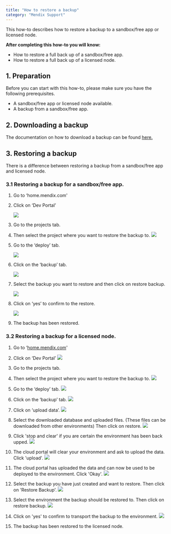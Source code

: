 ```yaml
---
title: "How to restore a backup"
category: "Mendix Support"
---
```


This how-to describes how to restore a backup to a sandbox/free app or licensed node.

**After completing this how-to you will know:**

*   How to restore a full back up of a sandbox/free app.
*   How to restore a full back up of a licensed node.

## 1. Preparation

Before you can start with this how-to, please make sure you have the following prerequisites.

*   A sandbox/free app or licensed node available.
*   A backup from a sandbox/free app.

## 2\. Downloading a backup

The documentation on how to download a backup can be found [here.](How+to+download+a+backup)

## 3\. Restoring a backup

There is a difference between restoring a backup from a sandbox/free app and licensed node.

### 3.1 Restoring a backup for a sandbox/free app.

1.  Go to ‘home.mendix.com'

2.  Click on ‘Dev Portal’

    ![](attachments/20643872/21168129.png)
3.  Go to the projects tab.

4.  Then select the project where you want to restore the backup to.
    ![](attachments/20643872/21168130.png)

5.  Go to the ‘deploy’ tab.

    ![](attachments/20643872/21168131.png)
6.  Click on the ‘backup’ tab.

    ![](attachments/20643872/21168132.png)
7.  Select the backup you want to restore and then click on restore backup.

    ![](attachments/20643872/21168133.png)
8.  Click on ‘yes’ to confirm to the restore.

    ![](attachments/20643872/21168134.png)
9.  The backup has been restored.

### 3.2 Restoring a backup for a licensed node.

1.  Go to ‘[home.mendix.com](http://home.mendix.com)'
2.  Click on ‘Dev Portal’
    ![](attachments/20643872/21168129.png)
3.  Go to the projects tab.
4.  Then select the project where you want to restore the backup to.
    ![](attachments/20643872/21168130.png)
5.  Go to the ‘deploy’ tab.
    ![](attachments/20643872/21168131.png)
6.  Click on the ‘backup’ tab.
    ![](attachments/20643872/21168135.png)
7.  Click on ‘upload data’.
    ![](attachments/20643872/21168136.png)
8.  Select the downloaded database and uploaded files. (These files can be downloaded from other environments) Then click on restore.
    ![](attachments/20643872/21168137.png)
9.  Click 'stop and clear' if you are certain the environment has been back upped.
    ![](attachments/20643872/21168138.png)
10.  The cloud portal will clear your environment and ask to upload the data. Click 'upload'.
    ![](attachments/20643872/21168139.png)
11.  The cloud portal has uploaded the data and can now be used to be deployed to the environment. Click 'Okay'.
    ![](attachments/20643872/21168140.png)
12.  Select the backup you have just created and want to restore. Then click on 'Restore Backup'.
    ![](attachments/20643872/21168141.png)

13.  Select the environment the backup should be restored to. Then click on restore backup.
    ![](attachments/20643872/21168142.png)

14.  Click on 'yes' to confirm to transport the backup to the environment.
    ![](attachments/20643872/21168143.png)
15.  The backup has been restored to the licensed node.
